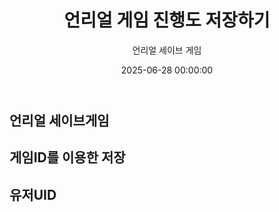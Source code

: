 ﻿---
title: "언리얼 게임 진행도 저장하기"
date: 2025-06-28 00:00:00
layout: post
image: "images/icon_14.gif"
subtitle: 
 - "언리얼 세이브 게임"
description: "언리얼에서 게임 진행도 저장하는 방법에 대해 이야기 합니다"
published: true
order: 0
---

## 언리얼 세이브게임



## 게임ID를 이용한 저장


## 유저UID

## 


